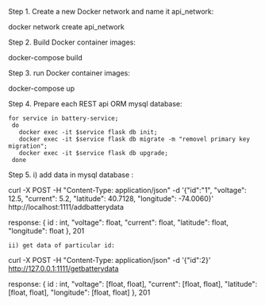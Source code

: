 Step 1.
Create a new Docker network and name it api_network:

docker network create api_network

Step 2.
Build  Docker container images:

docker-compose build

Step 3.
run  Docker container images:

docker-compose up

Step 4.
Prepare each REST api ORM mysql database:

	for service in battery-service; 
	 do
	   docker exec -it $service flask db init;
	   docker exec -it $service flask db migrate -m "removel primary key migration";  
	   docker exec -it $service flask db upgrade; 
	 done

Step 5. 
	i) add data in mysql database :

 curl -X POST -H "Content-Type: application/json" -d '{"id":"1", "voltage": 12.5, "current": 5.2, "latitude": 40.7128, "longitude": -74.0060}' http://localhost:1111/addbatterydata
 
  response:
     {
     id : int,
     "voltage": float,
     "current": float,
     "latitude": float,
     "longitude": float 
     }, 201
     
	ii) get data of particular id:

 curl -X POST -H "Content-Type: application/json" -d '{"id":2}' http://127.0.0.1:1111/getbatterydata

 response:
     {
     id : int,
     "voltage": [float, float],
     "current": [float, float],
     "latitude": [float, float],
     "longitude": [float, float]
     }, 201
 
